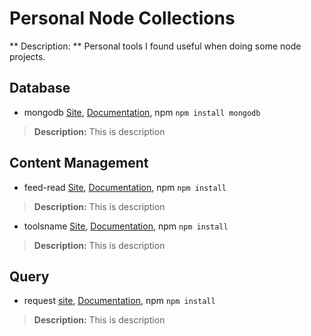 # Personal Node Collections

** Description: **
	Personal tools I found useful when doing some node projects.

## Database
- mongodb [Site](http://link.here), [Documentation](http://link.here), npm `npm install mongodb`
> **Description:** This is description

## Content Management
- feed-read [Site](http://link.here), [Documentation](http://link.here), npm `npm install `
> **Description:** This is description
- toolsname [Site](http://link.here), [Documentation](http://link.here), npm `npm install `
> **Description:** This is description

## Query

- request [site](http://link.here), [Documentation](http://link.here), npm `npm install `
> **Description:** This is description